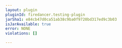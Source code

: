 ```yaml
---
layout: plugin
pluginId: firedancer.testing-plugin
jarSha1: e84cb47d0ca51ab38c9ba0f9720bd317ed9c3b03
isJarAvailable: true
error: NONE
violations: []

---
```

